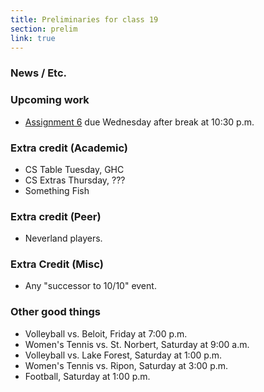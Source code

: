 ```yaml
---
title: Preliminaries for class 19
section: prelim 
link: true
---
```

### News / Etc.

### Upcoming work

* [Assignment 6](../assignments/assignment06) due Wednesday after
  break at 10:30 p.m.

### Extra credit (Academic)

* CS Table Tuesday, GHC
* CS Extras Thursday, ???
* Something Fish

### Extra credit (Peer)

* Neverland players.

### Extra Credit (Misc)

* Any "successor to 10/10" event.

### Other good things

* Volleyball vs. Beloit, Friday at 7:00 p.m.
* Women's Tennis vs. St. Norbert, Saturday at 9:00 a.m.
* Volleyball vs. Lake Forest, Saturday at 1:00 p.m.
* Women's Tennis vs. Ripon, Saturday at 3:00 p.m.
* Football, Saturday at 1:00 p.m.
